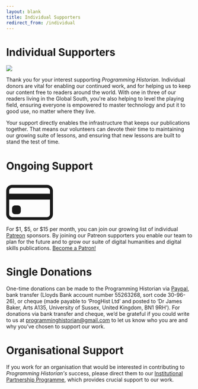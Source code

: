 ```yaml
---
layout: blank
title: Individual Supporters
redirect_from: /individual
---
```


# Individual Supporters

<img src="{{site.baseurl}}/images/supporters-individual.png" class="garnish rounded float-left" />

Thank you for your interest supporting *Programming Historian*. Individual donors are vital for enabling our continued work, and for helping us to keep our content free to readers around the world. With one in three of our readers living in the Global South, you're also helping to level the playing field, ensuring everyone is empowered to master technology and put it to good use, no matter where they live.

Your support directly enables the infrastructure that keeps our publications together. That means our volunteers can devote their time to maintaining our growing suite of lessons, and ensuring that new lessons are built to stand the test of time.

# Ongoing Support

<div class="alert alert-info">
<div class="float-left">
	<svg width="9em" height="9em" viewBox="0 0 16 16" class="bi bi-credit-card" fill="currentColor" xmlns="http://www.w3.org/2000/svg">
  <path fill-rule="evenodd" d="M0 4a2 2 0 0 1 2-2h12a2 2 0 0 1 2 2v8a2 2 0 0 1-2 2H2a2 2 0 0 1-2-2V4zm2-1a1 1 0 0 0-1 1v1h14V4a1 1 0 0 0-1-1H2zm13 4H1v5a1 1 0 0 0 1 1h12a1 1 0 0 0 1-1V7z"/>
  <path d="M2 10a1 1 0 0 1 1-1h1a1 1 0 0 1 1 1v1a1 1 0 0 1-1 1H3a1 1 0 0 1-1-1v-1z"/>
</svg>
</div>
For $1, $5, or $15 per month, you can join our growing list of individual <a href="https://www.patreon.com/join/theprogramminghistorian">Patreon</a> sponsors. By joining our Patreon supporters you enable our team to plan for the future and to grow our suite of digital humanities and digital skills publications. <a href="https://www.patreon.com/bePatron?u=11816614" data-patreon-widget-type="become-patron-button">Become a Patron!</a><script async src="https://c6.patreon.com/becomePatronButton.bundle.js"></script>
</div>

# Single Donations

One-time donations can be made to the Programming Historian via [Paypal](https://www.paypal.com/cgi-bin/webscr?cmd=_s-xclick&hosted_button_id=7BGHUZRVS4LYL&source=url), bank transfer (Lloyds Bank account number 55263268, sort code 30-96-26), or cheque (made payable to ‘ProgHist Ltd’ and posted to ‘Dr James Baker, Arts A135, University of Sussex, United Kingdom, BN1 9RH’). For donations via bank transfer and cheque, we’d be grateful if you could write to us at programminghistorian@gmail.com to let us know who you are and why you’ve chosen to support our work.

# Organisational Support

If you work for an organisation that would be interested in contributing to *Programming Historian's* success, please direct them to our [Institutional Partnership Programme](ipp), which provides crucial support to our work.
